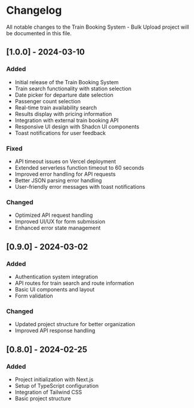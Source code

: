 # Changelog

All notable changes to the Train Booking System - Bulk Upload project will be documented in this file.

## [1.0.0] - 2024-03-10

### Added
- Initial release of the Train Booking System
- Train search functionality with station selection
- Date picker for departure date selection
- Passenger count selection
- Real-time train availability search
- Results display with pricing information
- Integration with external train booking API
- Responsive UI design with Shadcn UI components
- Toast notifications for user feedback

### Fixed
- API timeout issues on Vercel deployment
- Extended serverless function timeout to 60 seconds
- Improved error handling for API requests
- Better JSON parsing error handling
- User-friendly error messages with toast notifications

### Changed
- Optimized API request handling
- Improved UI/UX for form submission
- Enhanced error state management

## [0.9.0] - 2024-03-02

### Added
- Authentication system integration
- API routes for train search and route information
- Basic UI components and layout
- Form validation

### Changed
- Updated project structure for better organization
- Improved API response handling

## [0.8.0] - 2024-02-25

### Added
- Project initialization with Next.js
- Setup of TypeScript configuration
- Integration of Tailwind CSS
- Basic project structure 